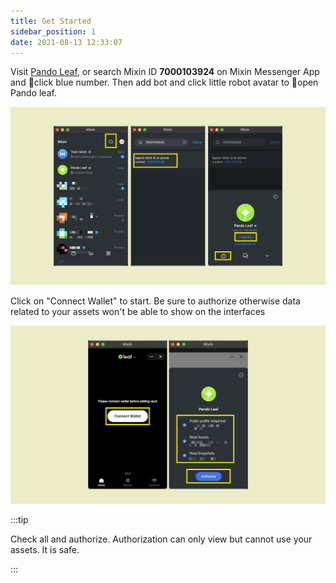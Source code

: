 ```yaml
---
title: Get Started 
sidebar_position: 1
date: 2021-08-13 12:33:07
---
```


Visit [Pando Leaf](https://leaf.pando.im), or search Mixin ID **7000103924** on Mixin Messenger App and click blue number. Then add bot and click little robot avatar to open Pando leaf.

![](../assets/leaf-get-started-p1.png)


Click on "Connect Wallet" to start. Be sure to authorize otherwise data related to your assets won't be able to show on the interfaces 

![](../assets/leaf-get-started-p2.png)

:::tip

Check all and authorize. Authorization can only view but cannot use your assets. It is safe.

:::
